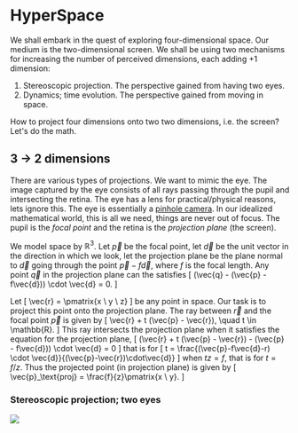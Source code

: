 <!-- title: HyperSpace -->

# HyperSpace

We shall embark in the quest of exploring four-dimensional space. Our medium is the two-dimensional screen. We shall be using two mechanisms for increasing the number of perceived dimensions, each adding +1 dimension:

1. Stereoscopic projection. The perspective gained from having two eyes.
2. Dynamics; time evolution. The perspective gained from moving in space.

How to project four dimensions onto two two dimensions, i.e. the screen? Let's do the math.

## 3 → 2 dimensions

There are various types of projections. We want to mimic the eye. The image captured by the eye consists of all rays passing through the pupil and intersecting the retina. The eye has a lens for practical/physical reasons, lets ignore this. The eye is essentially a [pinhole camera](https://en.wikipedia.org/wiki/Pinhole_camera). In our idealized mathematical world, this is all we need, things are never out of focus. The pupil is the *focal point* and the retina is the *projection plane* (the screen).

We model space by $\mathbb{R}^3$. Let $\vec{p}$ be the focal point, let $\vec{d}$ be the unit vector in the direction in which we look, let the projection plane be the plane normal to $\vec{d}$ going through the point $\vec{p} - f\vec{d}$, where $f$ is the focal length. Any point $\vec{q}$ in the projection plane can the satisfies
\[ (\vec{q} - (\vec{p} - f\vec{d})) \cdot \vec{d} = 0. \]


<!--
Thus, the projection plane is
\[ d_1 x + d_2 y + d_3 z = D \]
where we determine $D$ by plugging in $\vec{p} - f\vec{d}$, thus $D = \vec{d} \cdot (\vec{p} - f \vec{d})$.
 -->

Let
\[ \vec{r} = \pmatrix{x \\ y \\ z} \]
be any point in space. Our task is to project this point onto the projection plane. The ray between $\vec{r}$ and the focal point $\vec{p}$ is given by
\[ \vec{r} + t (\vec{p} - \vec{r}), \quad t \in \mathbb{R}. \]
This ray intersects the projection plane when it satisfies the equation for the projection plane,
\[ (\vec{r} + t (\vec{p} - \vec{r}) - (\vec{p} - f\vec{d})) \cdot \vec{d} = 0 \]
that is for
\[ t = \frac{(\vec{p}-f\vec{d}-r) \cdot \vec{d}}{(\vec{p}-\vec{r})\cdot\vec{d}} \]
when $t z = f$, that is for $t = f/z$. Thus the projected point (in projection plane) is given by
\[ \vec{p}_\text{proj} = \frac{f}{z}\pmatrix{x \\ y}. \]


### Stereoscopic projection; two eyes

![](http://taishimizu.com/pictures/3d-considered-harmful/stereoscopic-projection-diagram)
